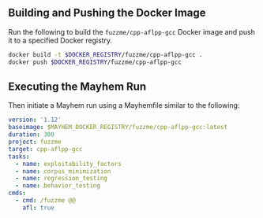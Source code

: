 ## Building and Pushing the Docker Image

Run the following to build the `fuzzme/cpp-aflpp-gcc` Docker image and push it to a specified Docker registry.

```sh
docker build -t $DOCKER_REGISTRY/fuzzme/cpp-aflpp-gcc .
docker push $DOCKER_REGISTRY/fuzzme/cpp-aflpp-gcc
```

## Executing the Mayhem Run

Then initiate a Mayhem run using a Mayhemfile similar to the following:

```yaml
version: '1.12'
baseimage: $MAYHEM_DOCKER_REGISTRY/fuzzme/cpp-aflpp-gcc:latest
duration: 300
project: fuzzme
target: cpp-aflpp-gcc
tasks:
  - name: exploitability_factors
  - name: corpus_minimization
  - name: regression_testing
  - name: behavior_testing
cmds:
  - cmd: /fuzzme @@
    afl: true
```
